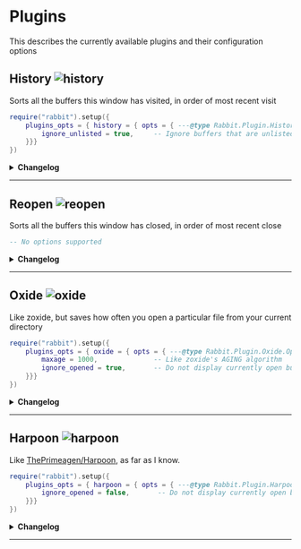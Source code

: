[history]: https://img.shields.io/badge/dynamic/json?url=https%3A%2F%2Fraw.githubusercontent.com%2FVoxelPrismatic%2Frabbit.nvim%2Fmain%2Flua%2Frabbit%2Fplugins%2FVERSION.json&query=%24.history&label=History&labelColor=white&color=yellow
[oxide]: https://img.shields.io/badge/dynamic/json?url=https%3A%2F%2Fraw.githubusercontent.com%2FVoxelPrismatic%2Frabbit.nvim%2Fmain%2Flua%2Frabbit%2Fplugins%2FVERSION.json&query=%24.oxide&label=Oxide&labelColor=white&color=yellow
[harpoon]: https://img.shields.io/badge/dynamic/json?url=https%3A%2F%2Fraw.githubusercontent.com%2FVoxelPrismatic%2Frabbit.nvim%2Fmain%2Flua%2Frabbit%2Fplugins%2FVERSION.json&query=%24.harpoon&label=Harpoon&labelColor=white&color=yellow
[reopen]: https://img.shields.io/badge/dynamic/json?url=https%3A%2F%2Fraw.githubusercontent.com%2FVoxelPrismatic%2Frabbit.nvim%2Fmain%2Flua%2Frabbit%2Fplugins%2FVERSION.json&query=%24.reopen&label=Reopen&labelColor=white&color=yellow

# Plugins
This describes the currently available plugins and their configuration options

## History ![history][history]
Sorts all the buffers this window has visited, in order of most recent visit
```lua
require("rabbit").setup({
    plugins_opts = { history = { opts = { ---@type Rabbit.Plugin.History.Options
        ignore_unlisted = true,     -- Ignore buffers that are unlisted, eg :Oil
    }}}
})
```
<details>
    <summary><b>Changelog</b></summary>
    <ul>
        <li>
            <b>v2</b>
            <ul>
                <li>You can now recover the history of the most recently closed window</li>
                <li>Added the <code>ignore_unlisted</code> option</li>
            </ul>
        </li>
        <li>
            <b>v1</b>
            <ul>
                <li>Initial verson</li>
            </ul>
        </li>
    </ul>
</details>
<hr/>


## Reopen ![reopen][reopen]
Sorts all the buffers this window has closed, in order of most recent close
```lua
-- No options supported
```
<details>
    <summary><b>Changelog</b></summary>
    <ul>
        <li>
            <b>v2</b>
            <ul>
                <li>You can now reopen all the files of your last session in the current directory</li>
            </ul>
        </li>
        <li>
            <b>v1</b>
            <ul>
                <li>Initial verson</li>
            </ul>
        </li>
    </ul>
</details>
<hr/>

## Oxide ![oxide][oxide]
Like zoxide, but saves how often you open a particular file from your current directory
```lua
require("rabbit").setup({
    plugins_opts = { oxide = { opts = { ---@type Rabbit.Plugin.Oxide.Options
        maxage = 1000,              -- Like zoxide's AGING algorithm
        ignore_opened = true,       -- Do not display currently open buffers
    }}}
})
```
<details>
    <summary><b>Changelog</b></summary>
    <ul>
        <li>
            <b>v3</b>
            <ul>
                <li>Added <code>ignore_opened</code> option</li>
                <li>No longer redraws the entire window upon delete</li>
                <li>Switched storage to dir:file instead of file:dir</li>
            </ul>
        </li>
        <li>
            <b>v2</b>
            <ul>
                <li>Separates by current working directory</li>
            </ul>
        </li>
        <li>
            <b>v1</b>
            <ul>
                <li>Initial verson</li>
            </ul>
        </li>
    </ul>
</details>
<hr/>


## Harpoon ![harpoon][harpoon]
Like [ThePrimeagen/Harpoon](https://github.com/ThePrimeagen/harpoon/tree/harpoon2), as far as I know.
```lua
require("rabbit").setup({
    plugins_opts = { harpoon = { opts = { ---@type Rabbit.Plugin.Harpoon.Options
        ignore_opened = false,       -- Do not display currently open buffers
    }}}
})
```
<details>
    <summary><b>Changelog</b></summary>
    <ul>
        <li>
            <b>v1.1</b>
            <ul>
                <li>
                    Fixed a bug where you could duplicate entries out of bounds
                    <br><sub><i>I had the right code, just in the wrong spot :facepalm:</i></sub>
                </li>
            </ul>
        </li>
        <li>
            <b>v1</b>
            <ul>
                <li>Initial verson</li>
            </ul>
        </li>
    </ul>
</details>
<hr/>

